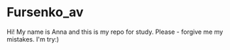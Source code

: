 # Fursenko_av
Hi! My name is Anna and this is my repo for study. Please - forgive me my mistakes. I'm try:)
